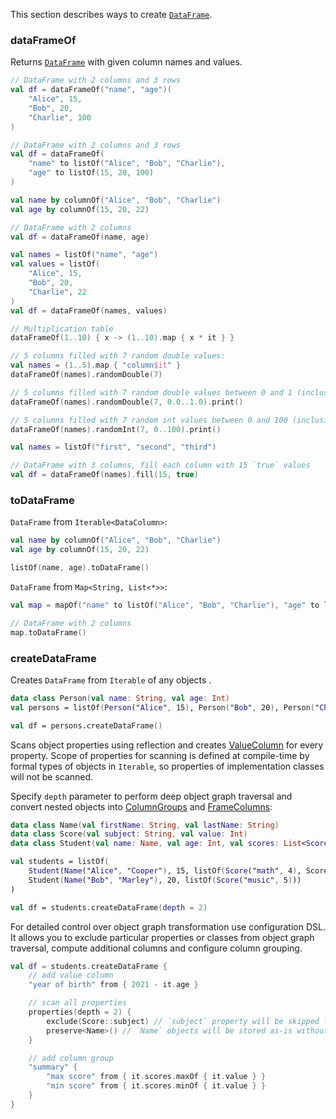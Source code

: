 [//]: # (title: Create DataFrame)
<!---IMPORT org.jetbrains.kotlinx.dataframe.samples.api.Create-->

This section describes ways to create [`DataFrame`](DataFrame.md).

### dataFrameOf

Returns [`DataFrame`](DataFrame.md) with given column names and values.

<!---FUN createDataFrameOf-->

```kotlin
// DataFrame with 2 columns and 3 rows
val df = dataFrameOf("name", "age")(
    "Alice", 15,
    "Bob", 20,
    "Charlie", 100
)
```

<!---END-->

<!---FUN createDataFrameOfPairs-->

```kotlin
// DataFrame with 2 columns and 3 rows
val df = dataFrameOf(
    "name" to listOf("Alice", "Bob", "Charlie"),
    "age" to listOf(15, 20, 100)
)
```

<!---END-->

<!---FUN createDataFrameFromColumns-->

```kotlin
val name by columnOf("Alice", "Bob", "Charlie")
val age by columnOf(15, 20, 22)

// DataFrame with 2 columns
val df = dataFrameOf(name, age)
```

<!---END-->

<!---FUN createDataFrameFromNamesAndValues-->

```kotlin
val names = listOf("name", "age")
val values = listOf(
    "Alice", 15,
    "Bob", 20,
    "Charlie", 22
)
val df = dataFrameOf(names, values)
```

<!---END-->

<!---FUN createDataFrameWithFill-->

```kotlin
// Multiplication table
dataFrameOf(1..10) { x -> (1..10).map { x * it } }
```

<!---END-->

<!---FUN createDataFrameWithRandom-->

```kotlin
// 5 columns filled with 7 random double values:
val names = (1..5).map { "column$it" }
dataFrameOf(names).randomDouble(7)

// 5 columns filled with 7 random double values between 0 and 1 (inclusive)
dataFrameOf(names).randomDouble(7, 0.0..1.0).print()

// 5 columns filled with 7 random int values between 0 and 100 (inclusive)
dataFrameOf(names).randomInt(7, 0..100).print()
```

<!---END-->

<!---FUN createDataFrameFillConstant-->

```kotlin
val names = listOf("first", "second", "third")

// DataFrame with 3 columns, fill each column with 15 `true` values
val df = dataFrameOf(names).fill(15, true)
```

<!---END-->

### toDataFrame

`DataFrame` from `Iterable<DataColumn>`:

<!---FUN createDataFrameFromIterable-->

```kotlin
val name by columnOf("Alice", "Bob", "Charlie")
val age by columnOf(15, 20, 22)

listOf(name, age).toDataFrame()
```

<!---END-->

`DataFrame` from `Map<String, List<*>>`:

<!---FUN createDataFrameFromMap-->

```kotlin
val map = mapOf("name" to listOf("Alice", "Bob", "Charlie"), "age" to listOf(15, 20, 22))

// DataFrame with 2 columns
map.toDataFrame()
```

<!---END-->

### createDataFrame

Creates `DataFrame` from `Iterable` of any objects .

<!---FUN createDataFrameFromObject-->

```kotlin
data class Person(val name: String, val age: Int)
val persons = listOf(Person("Alice", 15), Person("Bob", 20), Person("Charlie", 22))

val df = persons.createDataFrame()
```

<!---END-->

Scans object properties using reflection and creates [ValueColumn](DataColumn.md#valuecolumn) for every property. Scope of properties for scanning is defined at compile-time by formal types of objects in `Iterable`, so properties of implementation classes will not be scanned.

Specify `depth` parameter to perform deep object graph traversal and convert nested objects into [ColumnGroups](DataColumn.md#columngroup) and [FrameColumns](DataColumn.md#framecolumn):

<!---FUN createDataFrameFromDeepObject-->

```kotlin
data class Name(val firstName: String, val lastName: String)
data class Score(val subject: String, val value: Int)
data class Student(val name: Name, val age: Int, val scores: List<Score>)

val students = listOf(
    Student(Name("Alice", "Cooper"), 15, listOf(Score("math", 4), Score("biology", 3))),
    Student(Name("Bob", "Marley"), 20, listOf(Score("music", 5)))
)

val df = students.createDataFrame(depth = 2)
```

<!---END-->

For detailed control over object graph transformation use configuration DSL. It allows you to exclude particular properties or classes from object graph traversal, compute additional columns and configure column grouping.

<!---FUN createDataFrameFromDeepObjectWithExclude-->

```kotlin
val df = students.createDataFrame {
    // add value column
    "year of birth" from { 2021 - it.age }

    // scan all properties
    properties(depth = 2) {
        exclude(Score::subject) // `subject` property will be skipped from object graph traversal
        preserve<Name>() // `Name` objects will be stored as-is without transformation into DataFrame
    }

    // add column group
    "summary" {
        "max score" from { it.scores.maxOf { it.value } }
        "min score" from { it.scores.minOf { it.value } }
    }
}
```

<!---END-->
